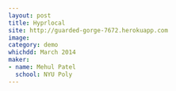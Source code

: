```yaml
---
layout: post
title: Hyprlocal
site: http://guarded-gorge-7672.herokuapp.com
image: 
category: demo
whichdd: March 2014
maker:
- name: Mehul Patel
  school: NYU Poly
---
```


